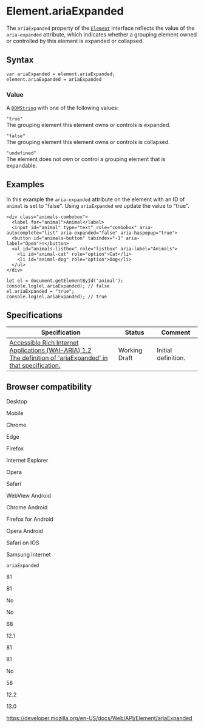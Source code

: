 Element.ariaExpanded
====================

The `ariaExpanded` property of the [`Element`](../element) interface reflects the value of the `aria-expanded` attribute, which indicates whether a grouping element owned or controlled by this element is expanded or collapsed.

Syntax
------

    var ariaExpanded = element.ariaExpanded;
    element.ariaExpanded = ariaExpanded

### Value

A [`DOMString`](../domstring) with one of the following values:

`"true"`  
The grouping element this element owns or controls is expanded.

`"false"`  
The grouping element this element owns or controls is collapsed.

`"undefined"`  
The element does not own or control a grouping element that is expandable.

Examples
--------

In this example the `aria-expanded` attribute on the element with an ID of `animal` is set to "false". Using `ariaExpanded` we update the value to "true".

    <div class="animals-combobox">
      <label for="animal">Animal</label>
      <input id="animal" type="text" role="combobox" aria-autocomplete="list" aria-expanded="false" aria-haspopup="true">
      <button id="animals-button" tabindex="-1" aria-label="Open">▽</button>
      <ul id="animals-listbox" role="listbox" aria-label="Animals">
        <li id="animal-cat" role="option">Cat</li>
        <li id="animal-dog" role="option">Dog</li>
      </ul>
    </div>

    let el = document.getElementById('animal');
    console.log(el.ariaExpanded); // false
    el.ariaExpanded = "true";
    console.log(el.ariaExpanded); // true

Specifications
--------------

<table><thead><tr class="header"><th>Specification</th><th>Status</th><th>Comment</th></tr></thead><tbody><tr class="odd"><td><a href="https://www.w3.org/TR/wai-aria-1.2/#dom-ariamixin-ariaexpanded">Accessible Rich Internet Applications (WAI-ARIA) 1.2<br />
<span class="small">The definition of 'ariaExpanded' in that specification.</span></a></td><td><span class="spec-wd">Working Draft</span></td><td>Initial definition.</td></tr></tbody></table>

Browser compatibility
---------------------

Desktop

Mobile

Chrome

Edge

Firefox

Internet Explorer

Opera

Safari

WebView Android

Chrome Android

Firefox for Android

Opera Android

Safari on IOS

Samsung Internet

`ariaExpanded`

81

81

No

No

68

12.1

81

81

No

58

12.2

13.0

<a href="https://developer.mozilla.org/en-US/docs/Web/API/Element/ariaExpanded" class="_attribution-link">https://developer.mozilla.org/en-US/docs/Web/API/Element/ariaExpanded</a>
